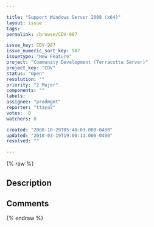 ```yaml
---

title: "Support Windows Server 2008 (x64)"
layout: issue
tags: 
permalink: /browse/CDV-987

issue_key: CDV-987
issue_numeric_sort_key: 987
issuetype: "New Feature"
project: "Community Development (Terracotta Server)"
project_key: "CDV"
status: "Open"
resolution: ""
priority: "2 Major"
components: ""
labels: 
assignee: "prodmgmt"
reporter: "ttayal"
votes:  0
watchers: 0

created: "2008-10-29T05:48:03.000-0400"
updated: "2010-03-19T19:00:11.000-0400"
resolved: ""

---
```




{% raw %}



## Description

<div markdown="1" class="description">



</div>

## Comments



{% endraw %}
